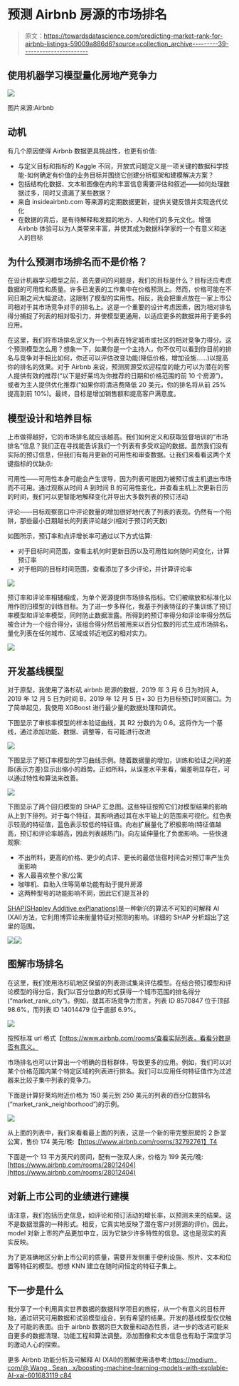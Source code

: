 # 预测 Airbnb 房源的市场排名

> 原文：<https://towardsdatascience.com/predicting-market-rank-for-airbnb-listings-59009a886d6?source=collection_archive---------39----------------------->

## 使用机器学习模型量化房地产竞争力

![](img/698a4364bd75dc1a0452b7ba6a8b6f1b.png)

图片来源:Airbnb

## 动机

有几个原因使得 Airbnb 数据更具挑战性，也更有价值:

*   与定义目标和指标的 Kaggle 不同，开放式问题定义是一项关键的数据科学技能-如何确定有价值的业务目标并围绕它创建分析框架和建模解决方案？
*   包括结构化数据、文本和图像在内的丰富信息需要评估和叙述——如何处理数据过多，同时又遗漏了某些数据？
*   来自 insideairbnb.com 等来源的定期数据更新，提供关键反馈并实现迭代优化
*   在数据的背后，是有待解释和发掘的地方、人和他们的多元文化。增强 Airbnb 体验可以为人类带来丰富，并使其成为数据科学家的一个有意义和迷人的目标

## 为什么预测市场排名而不是价格？

在设计机器学习模型之前，首先要问的问题是，我们的目标是什么？目标还应考虑数据的可用性和质量。许多已发表的工作集中在价格预测上。然而，价格可能在不同日期之间大幅波动，这限制了模型的实用性。相反，我会把重点放在一家上市公司相对于其市场竞争对手的排名上。这是一个重要的设计考虑因素，因为相对排名得分捕捉了列表的相对吸引力，并使模型更通用，以适应更多的数据并用于更多的应用。

在这里，我们将市场排名定义为一个列表在特定城市或社区的相对竞争力得分。这个预测模型怎么用？想象一下，如果你是一个主持人，你不仅可以看到你目前的排名与竞争对手相比如何，你还可以评估改变功能(降低价格，增加设施……)以提高你的排名的效果。对于 Airbnb 来说，预测房源受欢迎程度的能力可以为潜在的客人提供有效的推荐(“以下是好莱坞为你推荐的日期和价格范围的前 10 个房源”)，或者为主人提供优化推荐(“如果你将清洁费降低 20 美元，你的排名将从前 25%提高到前 10%)。最终，目标是增加销售额和提高客户满意度。

## 模型设计和培养目标

上市做得越好，它的市场排名就应该越高。我们如何定义和获取监督培训的“市场排名”信息？我们正在寻找能告诉我们一个列表有多受欢迎的数据。虽然我们没有实际的预订信息，但我们有每月更新的可用性和审查数据。让我们来看看这两个关键指标的优缺点:

可用性——可用性本身可能会产生误导，因为列表可能因为被预订或主机退出市场而不可用。通过观察从时间 A 到时间 B 的可用性变化，并查看主机上次更新日历的时间，我们可以更智能地解释变化并导出大多数列表的预订活动

评论——目标观察窗口中评论数量的增加很好地代表了列表的表现。仍然有一个陷阱，那些最小日期越长的列表评论越少(相对于预订的天数)

如图所示，预订率和点评增长率可通过以下方式估算:

*   对于目标时间范围，查看主机何时更新日历以及可用性如何随时间变化，计算预订率
*   对于相同的目标时间范围，查看添加了多少评论，并计算评论率

![](img/e4cadc1757f60a49cf339648b207af68.png)

预订率和评论率相辅相成，为单个房源提供市场排名指标。它们被缩放和标准化以用作回归模型的训练目标。为了进一步多样化，我基于列表特征的子集训练了预订率模型和评论率模型，同时防止数据泄露。所得到的预订率得分和评论率得分然后被合计为一个组合得分，该组合得分然后被用来以百分位数的形式生成市场排名，量化列表在任何城市、区域或邻近地区的相对实力。

![](img/a279234eaeda28c8977c6016c50de9a3.png)

## 开发基线模型

对于原型，我使用了洛杉矶 airbnb 房源的数据，2019 年 3 月 6 日为时间 A，2019 年 12 月 5 日为时间 B，2019 年 12 月 5 日+ 30 日为目标预订时间窗口。为了简单起见，我使用 XGBoost 进行最少量的数据处理和调优。

下图显示了审核率模型的样本验证曲线，其 R2 分数约为 0.6。这将作为一个基线，通过添加功能、数据、调整等，有可能进行改进

![](img/8dbcdf7b26f945a198a216aed8fffb8d.png)

下图显示了预订率模型的学习曲线示例。随着数据量的增加，训练和验证之间的差距(表示方差)显示出缩小的趋势。正如所料，从误差水平来看，偏差明显存在，可以通过特性和算法来改善。

![](img/9c55a0688614e21a64fe710212afa328.png)

下图显示了两个回归模型的 SHAP 汇总图。这些特征按照它们对模型结果的影响从上到下排列。对于每个特征，其影响通过其在水平轴上的范围来可视化。红色表示较高的特征值，蓝色表示较低的特征值。向右扩展量化了积极影响(特征值越高，预订和评论率越高，因此列表越热门)。向左延伸量化了负面影响。一些快速观察:

*   不出所料，更高的价格、更少的点评、更长的最低住宿时间会对预订率产生负面影响
*   客人最喜欢整个家/公寓
*   咖啡机、自助入住等简单功能有助于提升房源
*   这两种型号的功能影响不同，因此它们是互补的

[SHAP(SHapley Additive exPlanations)](https://arxiv.org/abs/1802.03888)是一种新兴的算法不可知的可解释 AI (XAI)方法，它利用博弈论来衡量特征对预测的影响。详细的 SHAP 分析超出了这里的范围。

![](img/17eb9166dc691bcdeba722df9ae7d7c5.png)![](img/aa50b0a7bffda299f42d88a863670d16.png)

## 图解市场排名

在这里，我们使用洛杉矶地区保留的列表测试集来评估模型。在结合预订模型和评论模型的得分后，我们以百分位数的形式获得一个城市范围的排名得分(“market_rank_city”)。例如，就其市场竞争力而言，列表 ID 8570847 位于顶部 98.6%，而列表 ID 14014479 位于底部 6.9%。

![](img/ea801517b4559d44da8f1fbde4697507.png)

按照标准 url 格式【https://www.airbnb.com/rooms/<id>[查看实际列表，看看分数是否有意义。](https://www.airbnb.com/rooms/)

市场排名也可以计算出一个明确的目标群体，导致更多的应用。例如，我们可以对某个价格范围内某个特定区域的列表进行排名。我们可以应用任何特征值作为过滤器来比较子集中列表的竞争力。

下面是计算好莱坞附近价格为 150 美元到 250 美元的列表的百分位数排名(“market_rank_neighborhood”)的示例。

![](img/2887600440fd5fc70b1c0c91fa1878ed.png)

从上面的列表中，我们来看看最上面的列表，这是一个新的带完整厨房的 2 卧室公寓，售价 174 美元/晚:【https://www.airbnb.com/rooms/32792761】T4

下面是一个 13 平方英尺的房间，配有一张双人床，价格为 199 美元/晚:[https://www.airbnb.com/rooms/28012404](https://www.airbnb.com/rooms/28012404)

## 对新上市公司的业绩进行建模

请注意，我们包括历史信息，如评论和预订活动的增长率，以预测未来的结果。这不是数据泄露的一种形式。相反，它真实地反映了潜在客户对房源的评价。因此，model 对新上市的产品更加中立，因为它缺少许多特性的信息。这也是现实的真实反映。

为了更准确地区分新上市公司的质量，需要开发侧重于便利设施、照片、文本和位置等特征的模型。想想 KNN 建立在随时间恒定的特征子集上。

## 下一步是什么

我分享了一个利用真实世界数据的数据科学项目的旅程，从一个有意义的目标开始，通过研究可用数据和试验模型组合，到有希望的结果。开发的基线模型仅仅触及了可能的表面。由于 airbnb 数据的巨大数量和动态性质，进一步的改进可能来自更多的数据清理、功能工程和算法调整。添加图像和文本信息也有助于深度学习的激动人心的探索。

更多 Airbnb 功能分析及可解释 AI (XAI)的图解使用请参考:[https://medium . com/@ Wang . Sean . x/boosting-machine-learning-models-with-explable-AI-xai-601683119 c84](https://medium.com/@wang.sean.x/boosting-machine-learning-models-with-explainable-ai-xai-601683119c84)